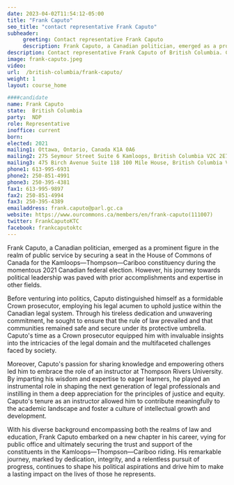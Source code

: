 ```yaml
---
date: 2023-04-02T11:54:12-05:00
title: "Frank Caputo"
seo_title: "contact representative Frank Caputo"
subheader:
     greeting: Contact representative Frank Caputo
     description: Frank Caputo, a Canadian politician, emerged as a prominent figure in the realm of public service by securing a seat in the House of Commons of Canada for the Kamloops—Thompson—Cariboo constituency during the momentous 2021 Canadian federal election. However, his journey towards political leadership was paved with prior accomplishments and expertise in other fields.
description: Contact representative Frank Caputo of British Columbia. Contact information for Frank Caputo includes email address, phone number, and mailing address.
image: frank-caputo.jpeg
video:
url:  /british-columbia/frank-caputo/
weight: 1
layout: course_home

####candidate
name: Frank Caputo
state:	British Columbia
party:	NDP
role: Representative
inoffice: current
born: 
elected: 2021
mailing1: Ottawa, Ontario, Canada K1A 0A6
mailing2: 275 Seymour Street Suite 6 Kamloops, British Columbia V2C 2E7
mailing3: 475 Birch Avenue Suite 118 100 Mile House, British Columbia V0K 2E0
phone1: 613-995-6931
phone2: 250-851-4991
phone3: 250-395-4381
fax1: 613-995-9897
fax2: 250-851-4994
fax3: 250-395-4389
emailaddress: frank.caputo@parl.gc.ca
website: https://www.ourcommons.ca/members/en/frank-caputo(111007)
twitter: FrankCaputoKTC
facebook: frankcaputoktc
---
```


Frank Caputo, a Canadian politician, emerged as a prominent figure in the realm of public service by securing a seat in the House of Commons of Canada for the Kamloops—Thompson—Cariboo constituency during the momentous 2021 Canadian federal election. However, his journey towards political leadership was paved with prior accomplishments and expertise in other fields.

Before venturing into politics, Caputo distinguished himself as a formidable Crown prosecutor, employing his legal acumen to uphold justice within the Canadian legal system. Through his tireless dedication and unwavering commitment, he sought to ensure that the rule of law prevailed and that communities remained safe and secure under its protective umbrella. Caputo's time as a Crown prosecutor equipped him with invaluable insights into the intricacies of the legal domain and the multifaceted challenges faced by society.

Moreover, Caputo's passion for sharing knowledge and empowering others led him to embrace the role of an instructor at Thompson Rivers University. By imparting his wisdom and expertise to eager learners, he played an instrumental role in shaping the next generation of legal professionals and instilling in them a deep appreciation for the principles of justice and equity. Caputo's tenure as an instructor allowed him to contribute meaningfully to the academic landscape and foster a culture of intellectual growth and development.

With his diverse background encompassing both the realms of law and education, Frank Caputo embarked on a new chapter in his career, vying for public office and ultimately securing the trust and support of the constituents in the Kamloops—Thompson—Cariboo riding. His remarkable journey, marked by dedication, integrity, and a relentless pursuit of progress, continues to shape his political aspirations and drive him to make a lasting impact on the lives of those he represents.
